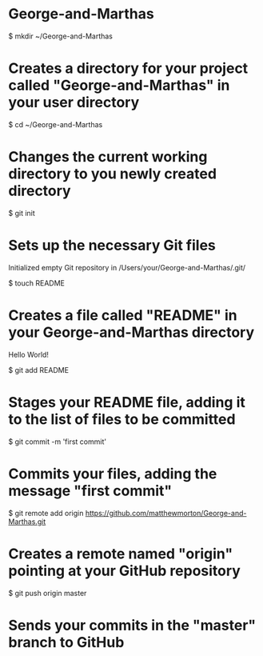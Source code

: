 George-and-Marthas
==================
$ mkdir ~/George-and-Marthas
# Creates a directory for your project called "George-and-Marthas" in your user directory

$ cd ~/George-and-Marthas
# Changes the current working directory to you newly created directory

$ git init
# Sets up the necessary Git files
Initialized empty Git repository in /Users/your/George-and-Marthas/.git/

$ touch README
# Creates a file called "README" in your George-and-Marthas directory

Hello World!

$ git add README
# Stages your README file, adding it to the list of files to be committed

$ git commit -m 'first commit'
# Commits your files, adding the message "first commit"

$ git remote add origin https://github.com/matthewmorton/George-and-Marthas.git
# Creates a remote named "origin" pointing at your GitHub repository

$ git push origin master
# Sends your commits in the "master" branch to GitHub
